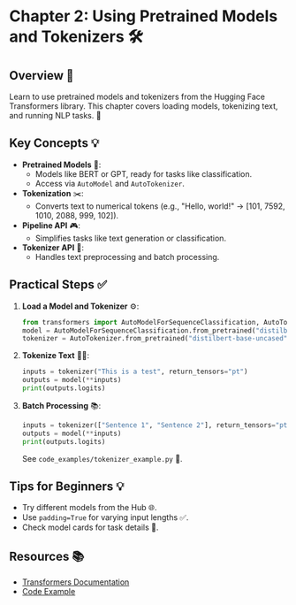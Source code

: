 # Chapter 2: Using Pretrained Models and Tokenizers 🛠️

## Overview 🌟
Learn to use pretrained models and tokenizers from the Hugging Face Transformers library. This chapter covers loading models, tokenizing text, and running NLP tasks. 🚀

## Key Concepts 💡
- **Pretrained Models** 🤖:
  - Models like BERT or GPT, ready for tasks like classification.
  - Access via `AutoModel` and `AutoTokenizer`.
- **Tokenization** ✂️:
  - Converts text to numerical tokens (e.g., "Hello, world!" → [101, 7592, 1010, 2088, 999, 102]).
- **Pipeline API** 🎮:
  - Simplifies tasks like text generation or classification.
- **Tokenizer API** 📝:
  - Handles text preprocessing and batch processing.

## Practical Steps ✅
1. **Load a Model and Tokenizer** ⚙️:
   ```python
   from transformers import AutoModelForSequenceClassification, AutoTokenizer
   model = AutoModelForSequenceClassification.from_pretrained("distilbert-base-uncased")
   tokenizer = AutoTokenizer.from_pretrained("distilbert-base-uncased")
   ```
2. **Tokenize Text** 🧑‍💻:
   ```python
   inputs = tokenizer("This is a test", return_tensors="pt")
   outputs = model(**inputs)
   print(outputs.logits)
   ```
3. **Batch Processing** 📚:
   ```python
   inputs = tokenizer(["Sentence 1", "Sentence 2"], return_tensors="pt", padding=True)
   outputs = model(**inputs)
   print(outputs.logits)
   ```
   See `code_examples/tokenizer_example.py` 🐍.

## Tips for Beginners 💡
- Try different models from the Hub 🌐.
- Use `padding=True` for varying input lengths ✅.
- Check model cards for task details 📖.

## Resources 📚
- [Transformers Documentation](https://huggingface.co/docs/transformers)
- [Code Example](../code_examples/tokenizer_example.py)
